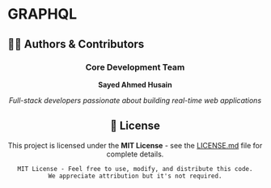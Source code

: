 # GRAPHQL

## 👨‍💻 Authors & Contributors

<div align="center">

### **Core Development Team**

**Sayed Ahmed Husain**

_Full-stack developers passionate about building real-time web applications_

## 📄 License

This project is licensed under the **MIT License** - see the [LICENSE.md](LICENSE.md) file for complete details.

```text
MIT License - Feel free to use, modify, and distribute this code.
We appreciate attribution but it's not required.
```
